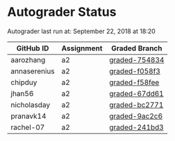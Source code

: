 # Autograder Status
Autograder last run at: September 22, 2018 at 18:20

| GitHub ID | Assignment | Graded Branch |
|-----------|------------|---------------|
| aarozhang | a2 | [graded-754834](https://github.com/Fall2018COMP401-001/a2-aarozhang/tree/graded-754834) | 
| annaserenius | a2 | [graded-f058f3](https://github.com/Fall2018COMP401-001/a2-annaserenius/tree/graded-f058f3) | 
| chipduy | a2 | [graded-f58fee](https://github.com/Fall2018COMP401-001/a2-chipduy/tree/graded-f58fee) | 
| jhan56 | a2 | [graded-67dd61](https://github.com/Fall2018COMP401-001/a2-jhan56/tree/graded-67dd61) | 
| nicholasday | a2 | [graded-bc2771](https://github.com/Fall2018COMP401-001/a2-nicholasday/tree/graded-bc2771) | 
| pranavk14 | a2 | [graded-9ac2c6](https://github.com/Fall2018COMP401-001/a2-pranavk14/tree/graded-9ac2c6) | 
| rachel-07 | a2 | [graded-241bd3](https://github.com/Fall2018COMP401-001/a2-rachel-07/tree/graded-241bd3) | 
